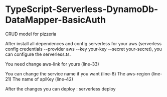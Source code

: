 # TypeScript-Serverless-DynamoDb-DataMapper-BasicAuth
CRUD model for pizzeria

After install all dependences and config serverless for your aws (serverless config credentials --provider aws --key your-key --secret your-secret), you can configure the serverless.ts.

You need change aws-link for yours (line-33)

You can change the service name if you want (line-8)
The aws-region (line-21)
The name of apiKey (line-42)

After the changes you can deploy : serverless deploy
